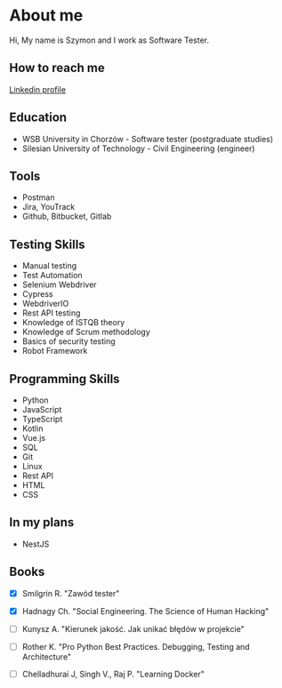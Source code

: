 # About me

Hi,
My name is Szymon and I work as Software Tester.

## How to reach me
[Linkedin profile](https://www.linkedin.com/in/szymon-sliwinski/)

## Education
- WSB University in Chorzów - Software tester (postgraduate studies)
- Silesian University of Technology - Civil Engineering (engineer)

## Tools
- Postman
- Jira, YouTrack
- Github, Bitbucket, Gitlab

## Testing Skills
- Manual testing
- Test Automation
- Selenium Webdriver
- Cypress
- WebdriverIO
- Rest API testing
- Knowledge of ISTQB theory
- Knowledge of Scrum methodology
- Basics of security testing
- Robot Framework

## Programming Skills
- Python
- JavaScript
- TypeScript
- Kotlin
- Vue.js
- SQL
- Git
- Linux
- Rest API
- HTML
- CSS

## In my plans
- NestJS

## Books
- [x] Smilgrin R. "Zawód tester"
- [x] Hadnagy Ch. "Social Engineering. The Science of Human Hacking"
- [ ] Kunysz A. "Kierunek jakość. Jak unikać błędów w projekcie"
- [ ] Rother K. "Pro Python Best Practices. Debugging, Testing and Architecture"
- [ ] Chelladhurai J, Singh V., Raj P. "Learning Docker"


<!---
szymonsli/szymonsli is a ✨ special ✨ repository because its `README.md` (this file) appears on your GitHub profile.
You can click the Preview link to take a look at your changes.
--->
